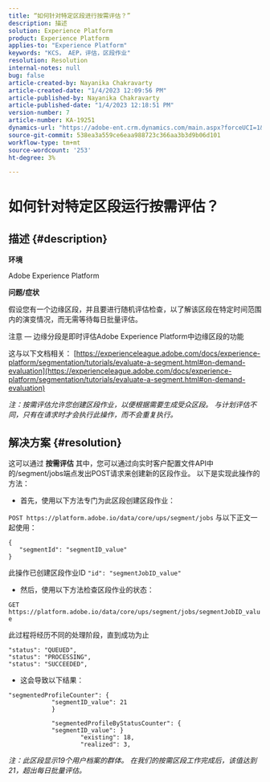 ```yaml
---
title: “如何针对特定区段进行按需评估？”
description: 描述
solution: Experience Platform
product: Experience Platform
applies-to: "Experience Platform"
keywords: "KCS， AEP，评估，区段作业"
resolution: Resolution
internal-notes: null
bug: false
article-created-by: Nayanika Chakravarty
article-created-date: "1/4/2023 12:09:56 PM"
article-published-by: Nayanika Chakravarty
article-published-date: "1/4/2023 12:18:51 PM"
version-number: 7
article-number: KA-19251
dynamics-url: "https://adobe-ent.crm.dynamics.com/main.aspx?forceUCI=1&pagetype=entityrecord&etn=knowledgearticle&id=a480ddad-288c-ed11-81ac-6045bd006a22"
source-git-commit: 538ea3a559ce6eaa988723c366aa3b3d9b06d101
workflow-type: tm+mt
source-wordcount: '253'
ht-degree: 3%

---
```


# 如何针对特定区段运行按需评估？

## 描述 {#description}


<b>环境</b>

Adobe Experience Platform

<b>问题/症状</b>

假设您有一个边缘区段，并且要进行随机评估检查，以了解该区段在特定时间范围内的演变情况，而无需等待每日批量评估。

注意 — 边缘分段是即时评估Adobe Experience Platform中边缘区段的功能

这与以下文档相关： [https://experienceleague.adobe.com/docs/experience-platform/segmentation/tutorials/evaluate-a-segment.html#on-demand-evaluation](https://experienceleague.adobe.com/docs/experience-platform/segmentation/tutorials/evaluate-a-segment.html#on-demand-evaluation)

*注：按需评估允许您创建区段作业，以便根据需要生成受众区段。 与计划评估不同，只有在请求时才会执行此操作，而不会重复执行。*


## 解决方案 {#resolution}


这可以通过 <b>按需评估</b> 其中，您可以通过向实时客户配置文件API中的/segment/jobs端点发出POST请求来创建新的区段作业。 以下是实现此操作的方法：

- 首先，使用以下方法专门为此区段创建区段作业：


`POST https://platform.adobe.io/data/core/ups/segment/jobs` 与以下正文一起使用：


```
{
   "segmentId": "segmentID_value"
}
```


此操作已创建区段作业ID `"id": "segmentJobID_value"`

- 然后，使用以下方法检查区段作业的状态：


`GET https://platform.adobe.io/data/core/ups/segment/jobs/segmentJobID_value`

此过程将经历不同的处理阶段，直到成功为止




```
"status": "QUEUED",
"status": "PROCESSING",
"status": "SUCCEEDED",
```




- 这会导致以下结果：





```
"segmentedProfileCounter": {
            "segmentID_value": 21
            }

            "segmentedProfileByStatusCounter": {
            "segmentID_value": }
                    "existing": 18,
                    "realized": 3,
```




*注：此区段显示19个用户档案的群体。 在我们的按需区段工作完成后，该值达到21，超出每日批量评估。*
